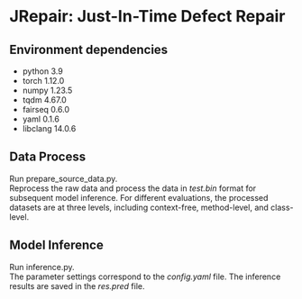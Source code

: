 <p align="center">
<img src="https://img.shields.io/github/license/mashape/apistatus" alt="" />
</p>

# JRepair: Just-In-Time Defect Repair
## Environment dependencies
* python 3.9
* torch 1.12.0
* numpy 1.23.5
* tqdm 4.67.0
* fairseq 0.6.0
* yaml 0.1.6
* libclang 14.0.6
## Data Process
Run prepare_source_data.py.<br />
Reprocess the raw data and process the data in _test.bin_ format for subsequent model inference. For different evaluations, the processed datasets are at three levels, including context-free, method-level, and class-level.
## Model Inference
Run inference.py.<br />
The parameter settings correspond to the _config.yaml_ file. The inference results are saved in the _res.pred_ file.
